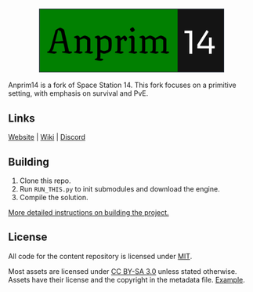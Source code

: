 <p align="center"> <img alt="Space Station 14" style='height: 75%; width: 75%; object-fit: cover' src="https://github.com/HoofedEar/Anprim14/blob/85661d08cafdfe6661cdd06d6207e6396183976d/Resources/Textures/Logo/anprim-logo.png" /></p>



Anprim14 is a fork of Space Station 14. 
This fork focuses on a primitive setting, with emphasis on survival and PvE.

## Links

[Website](https://anprim14.io) | [Wiki](https://wiki.anprim14.io) | [Discord](https://discord.gg/9JzQeWpkew)

## Building

1. Clone this repo.
2. Run `RUN_THIS.py` to init submodules and download the engine.
3. Compile the solution.

[More detailed instructions on building the project.](https://docs.spacestation14.io/getting-started/dev-setup)

## License

All code for the content repository is licensed under [MIT](https://github.com/space-wizards/space-station-14/blob/master/LICENSE.TXT).

Most assets are licensed under [CC BY-SA 3.0](https://creativecommons.org/licenses/by-sa/3.0/) unless stated otherwise. Assets have their license and the copyright in the metadata file. [Example](https://github.com/space-wizards/space-station-14/blob/master/Resources/Textures/Objects/Tools/crowbar.rsi/meta.json).
